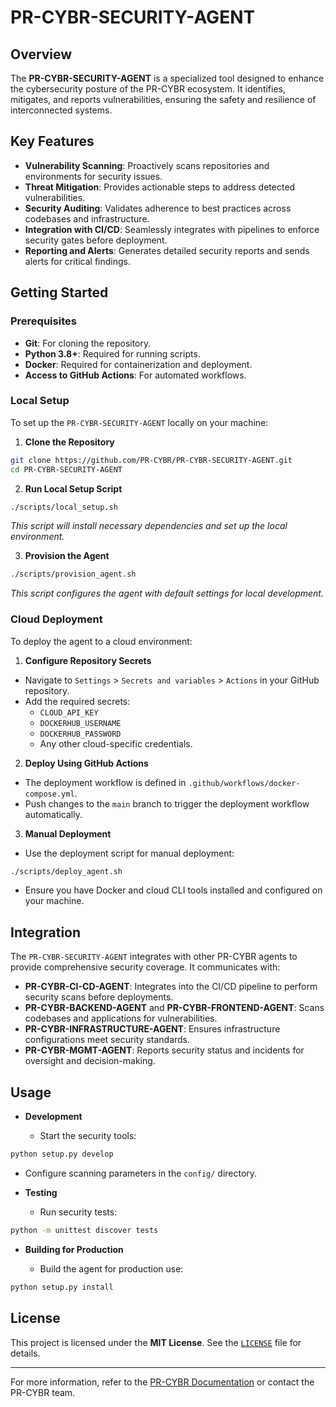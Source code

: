 # PR-CYBR-SECURITY-AGENT

## Overview

The **PR-CYBR-SECURITY-AGENT** is a specialized tool designed to enhance the cybersecurity posture of the PR-CYBR ecosystem. It identifies, mitigates, and reports vulnerabilities, ensuring the safety and resilience of interconnected systems.

## Key Features

- **Vulnerability Scanning**: Proactively scans repositories and environments for security issues.
- **Threat Mitigation**: Provides actionable steps to address detected vulnerabilities.
- **Security Auditing**: Validates adherence to best practices across codebases and infrastructure.
- **Integration with CI/CD**: Seamlessly integrates with pipelines to enforce security gates before deployment.
- **Reporting and Alerts**: Generates detailed security reports and sends alerts for critical findings.

## Getting Started

### Prerequisites

- **Git**: For cloning the repository.
- **Python 3.8+**: Required for running scripts.
- **Docker**: Required for containerization and deployment.
- **Access to GitHub Actions**: For automated workflows.

### Local Setup

To set up the `PR-CYBR-SECURITY-AGENT` locally on your machine:

1. **Clone the Repository**

```bash
git clone https://github.com/PR-CYBR/PR-CYBR-SECURITY-AGENT.git
cd PR-CYBR-SECURITY-AGENT
```

2. **Run Local Setup Script**

```bash
./scripts/local_setup.sh
```
_This script will install necessary dependencies and set up the local environment._

3. **Provision the Agent**

```bash
./scripts/provision_agent.sh
```
_This script configures the agent with default settings for local development._

### Cloud Deployment

To deploy the agent to a cloud environment:

1. **Configure Repository Secrets**

- Navigate to `Settings` > `Secrets and variables` > `Actions` in your GitHub repository.
- Add the required secrets:
   - `CLOUD_API_KEY`
   - `DOCKERHUB_USERNAME`
   - `DOCKERHUB_PASSWORD`
   - Any other cloud-specific credentials.

2. **Deploy Using GitHub Actions**

- The deployment workflow is defined in `.github/workflows/docker-compose.yml`.
- Push changes to the `main` branch to trigger the deployment workflow automatically.

3. **Manual Deployment**

- Use the deployment script for manual deployment:

```bash
./scripts/deploy_agent.sh
```

- Ensure you have Docker and cloud CLI tools installed and configured on your machine.

## Integration

The `PR-CYBR-SECURITY-AGENT` integrates with other PR-CYBR agents to provide comprehensive security coverage. It communicates with:

- **PR-CYBR-CI-CD-AGENT**: Integrates into the CI/CD pipeline to perform security scans before deployments.
- **PR-CYBR-BACKEND-AGENT** and **PR-CYBR-FRONTEND-AGENT**: Scans codebases and applications for vulnerabilities.
- **PR-CYBR-INFRASTRUCTURE-AGENT**: Ensures infrastructure configurations meet security standards.
- **PR-CYBR-MGMT-AGENT**: Reports security status and incidents for oversight and decision-making.

## Usage

- **Development**

  - Start the security tools:

```bash
python setup.py develop
```

  - Configure scanning parameters in the `config/` directory.

- **Testing**

  - Run security tests:

```bash
python -m unittest discover tests
```

- **Building for Production**

  - Build the agent for production use:

```bash
python setup.py install
```

## License

This project is licensed under the **MIT License**. See the [`LICENSE`](LICENSE) file for details.

---

For more information, refer to the [PR-CYBR Documentation](https://github.com/PR-CYBR/PR-CYBR-SECURITY-AGENT/Wiki) or contact the PR-CYBR team.
